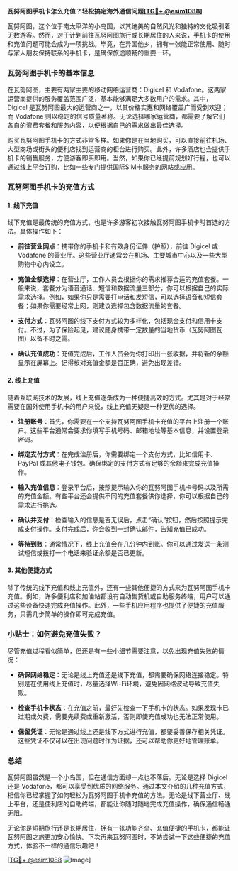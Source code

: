 **瓦努阿图手机卡怎么充值？轻松搞定海外通信问题[[TG💪+ @esim1088](https://t.me/s/esim1088)]**

瓦努阿图，这个位于南太平洋的小岛国，以其绝美的自然风光和独特的文化吸引着无数游客。然而，对于计划前往瓦努阿图旅行或长期居住的人来说，手机卡的使用和充值问题可能会成为一项挑战。毕竟，在异国他乡，拥有一张能正常使用、随时与家人朋友保持联系的手机卡，是确保旅途顺畅的重要一环。

### 瓦努阿图手机卡的基本信息

在瓦努阿图，主要有两家主要的移动网络运营商：Digicel 和 Vodafone。这两家运营商提供的服务覆盖范围广泛，基本能够满足大多数用户的需求。其中，Digicel 是瓦努阿图最大的运营商之一，以其价格实惠和网络覆盖广而受到欢迎；而 Vodafone 则以稳定的信号质量著称。无论选择哪家运营商，都需要了解它们各自的资费套餐和服务内容，以便根据自己的需求做出最佳选择。

购买瓦努阿图手机卡的方式非常多样。如果你是在当地购买，可以直接前往机场、大型商场或街头的便利店找到运营商的柜台进行购买。此外，许多酒店也会提供手机卡的销售服务，方便游客即买即用。当然，如果你已经提前规划好行程，也可以通过线上平台订购，比如一些专门提供国际SIM卡服务的网站或应用。

### 瓦努阿图手机卡的充值方式

#### 1. 线下充值

线下充值是最传统的充值方式，也是许多游客初次接触瓦努阿图手机卡时首选的方法。具体操作如下：

- **前往营业网点**：携带你的手机卡和有效身份证件（护照），前往 Digicel 或 Vodafone 的营业厅。这些营业厅通常会在机场、主要城市中心以及一些大型购物中心内设立。
  
- **充值金额选择**：在营业厅，工作人员会根据你的需求推荐合适的充值套餐。一般来说，套餐分为语音通话、短信和数据流量三部分，你可以根据自己的实际需求选择。例如，如果你只是需要打电话和发短信，可以选择语音和短信套餐；如果你需要经常上网，则建议选择包含数据流量的套餐。

- **支付方式**：瓦努阿图的线下支付方式较为多样化，包括现金支付和信用卡支付。不过，为了保险起见，建议随身携带一定数量的当地货币（瓦努阿图瓦图）以备不时之需。

- **确认充值成功**：充值完成后，工作人员会为你打印出一张收据，并将新的余额显示在屏幕上。记得核对充值金额是否正确，避免出现差错。

#### 2. 线上充值

随着互联网技术的发展，线上充值逐渐成为一种便捷高效的方式。尤其是对于经常需要在国外使用手机卡的用户来说，线上充值无疑是一种更优的选择。

- **注册账号**：首先，你需要在一个支持瓦努阿图手机卡充值的平台上注册一个账户。这些平台通常会要求你填写手机号码、邮箱地址等基本信息，并设置登录密码。

- **绑定支付方式**：在完成注册后，你需要绑定一个支付方式，比如信用卡、PayPal 或其他电子钱包。确保绑定的支付方式有足够的余额来完成充值操作。

- **输入充值信息**：登录平台后，按照提示输入你的瓦努阿图手机卡号码以及所需的充值金额。有些平台还会提供不同的充值套餐供你选择，你可以根据自己的需求进行挑选。

- **确认并支付**：检查输入的信息是否无误后，点击“确认”按钮，然后按照提示完成支付操作。支付完成后，你会收到一封确认邮件，告知充值已成功。

- **等待到账**：通常情况下，线上充值会在几分钟内到账。你可以通过发送一条测试短信或拨打一个电话来验证余额是否已更新。

#### 3. 其他便捷方式

除了传统的线下充值和线上充值外，还有一些其他便捷的方式来为瓦努阿图手机卡充值。例如，许多便利店和加油站都设有自动售货机或自助服务终端，用户可以通过这些设备快速完成充值操作。此外，一些手机应用程序也提供了便捷的充值服务，只需几步简单的操作即可完成充值。

### 小贴士：如何避免充值失败？

尽管充值过程看似简单，但还是有一些小细节需要注意，以免出现充值失败的情况：

- **确保网络稳定**：无论是线上充值还是线下充值，都需要确保网络连接稳定。特别是在使用线上充值时，尽量选择Wi-Fi环境，避免因网络波动导致充值失败。

- **检查手机卡状态**：在充值之前，最好先检查一下手机卡的状态。如果发现卡已过期或欠费，需要先续费或重新激活，否则即使充值成功也无法正常使用。

- **保留凭证**：无论是通过线上还是线下方式进行充值，都要妥善保存相关凭证。这些凭证不仅可以在出现问题时作为证据，还可以帮助你更好地管理账单。

### 总结

瓦努阿图虽然是一个小岛国，但在通信方面却一点也不落后。无论是选择 Digicel 还是 Vodafone，都可以享受到优质的网络服务。通过本文介绍的几种充值方式，相信你已经掌握了如何轻松为瓦努阿图手机卡充值的方法。无论是线下营业厅、线上平台，还是便利店的自助终端，都能让你随时随地完成充值操作，确保通信畅通无阻。

无论你是短期旅行还是长期居住，拥有一张功能齐全、充值便捷的手机卡，都能让瓦努阿图之旅更加安心愉快。下次再来瓦努阿图时，不妨尝试一下这些便捷的充值方式，体验不一样的通信乐趣吧！

[[TG💪+ @esim1088](https://t.me/s/esim1088) ![Image](https://i.postimg.cc/4NQfJmqS/Snipaste-2025-05-13-00-14-12.png)]